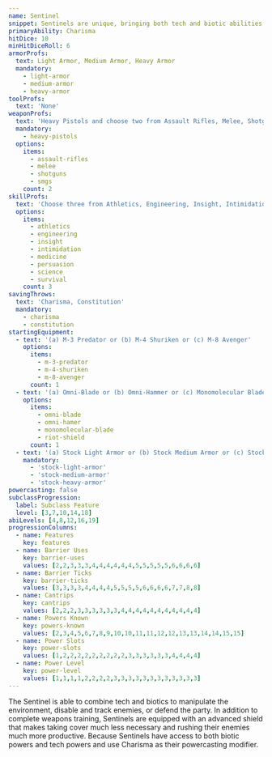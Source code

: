 ```yaml
---
name: Sentinel
snippet: Sentinels are unique, bringing both tech and biotic abilities to the battlefield.
primaryAbility: Charisma
hitDice: 10
minHitDiceRoll: 6
armorProfs:
  text: Light Armor, Medium Armor, Heavy Armor
  mandatory:
    - light-armor
    - medium-armor
    - heavy-armor
toolProfs:
  text: 'None'
weaponProfs:
  text: 'Heavy Pistols and choose two from Assault Rifles, Melee, Shotguns, and SMGs'
  mandatory:
    - heavy-pistols
  options:
    items:
      - assault-rifles
      - melee
      - shotguns
      - smgs
    count: 2
skillProfs:
  text: 'Choose three from Athletics, Engineering, Insight, Intimidation, Medicine, Persuasion, Science, and Survival'
  options:
    items:
      - athletics
      - engineering
      - insight
      - intimidation
      - medicine
      - persuasion
      - science
      - survival
    count: 3
savingThrows:
  text: 'Charisma, Constitution'
  mandatory:
    - charisma
    - constitution
startingEquipment:
  - text: '(a) M-3 Predator or (b) M-4 Shuriken or (c) M-8 Avenger'
    options:
      items:
        - m-3-predator
        - m-4-shuriken
        - m-8-avenger
      count: 1
  - text: '(a) Omni-Blade or (b) Omni-Hammer or (c) Monomolecular Blade or (d) Riot Shield'
    options:
      items:
        - omni-blade
        - omni-hamer
        - monomolecular-blade
        - riot-shield
      count: 1
  - text: '(a) Stock Light Armor or (b) Stock Medium Armor or (c) Stock Heavy Armor'
    mandatory:
      - 'stock-light-armor'
      - 'stock-medium-armor'
      - 'stock-heavy-armor'
powercasting: false
subclassProgression:
  label: Subclass Feature
  level: [3,7,10,14,18]
abiLevels: [4,8,12,16,19]
progressionColumns:
  - name: Features
    key: features
  - name: Barrier Uses
    key: barrier-uses
    values: [2,2,3,3,3,4,4,4,4,4,4,5,5,5,5,5,6,6,6,6]
  - name: Barrier Ticks
    key: barrier-ticks
    values: [3,3,3,3,4,4,4,4,5,5,5,5,6,6,6,6,7,7,8,8]
  - name: Cantrips
    key: cantrips
    values: [2,2,2,3,3,3,3,3,3,4,4,4,4,4,4,4,4,4,4,4]
  - name: Powers Known
    key: powers-known
    values: [2,3,4,5,6,7,8,9,10,10,11,11,12,12,13,13,14,14,15,15]
  - name: Power Slots
    key: power-slots
    values: [1,2,2,2,2,2,2,2,2,2,3,3,3,3,3,3,4,4,4,4]
  - name: Power Level
    key: power-level
    values: [1,1,1,1,2,2,2,2,3,3,3,3,3,3,3,3,3,3,3,3]
---
```

The Sentinel is able to combine tech and biotics to manipulate the environment, disable and track enemies, or defend the party. In addition to complete weapons training, Sentinels are equipped with an advanced shield that makes taking cover much less necessary and rushing their enemies much more productive. Because Sentinels have access to both biotic powers and tech powers and use Charisma as their powercasting modifier.
